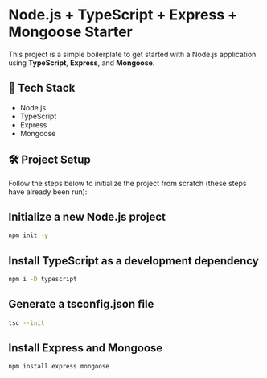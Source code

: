# Node.js + TypeScript + Express + Mongoose Starter

This project is a simple boilerplate to get started with a Node.js application using **TypeScript**, **Express**, and **Mongoose**.

## 🧰 Tech Stack

- Node.js
- TypeScript
- Express
- Mongoose

## 🛠️ Project Setup

Follow the steps below to initialize the project from scratch (these steps have already been run):

## Initialize a new Node.js project

```bash
npm init -y
```

## Install TypeScript as a development dependency

```bash
npm i -D typescript
```

## Generate a tsconfig.json file

```bash
tsc --init
```

## Install Express and Mongoose

```bash
npm install express mongoose
```
